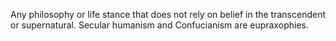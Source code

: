 Any philosophy or life stance that does not rely on belief in the transcendent or supernatural. Secular humanism and Confucianism are eupraxophies.